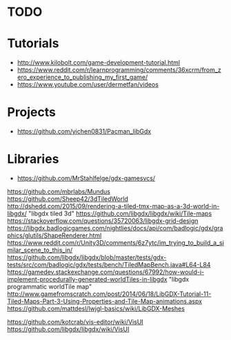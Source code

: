 # TODO

# Tutorials
* http://www.kilobolt.com/game-development-tutorial.html
* https://www.reddit.com/r/learnprogramming/comments/36xcrm/from_zero_experience_to_publishing_my_first_game/
* https://www.youtube.com/user/dermetfan/videos

# Projects
* https://github.com/yichen0831/Pacman_libGdx

# Libraries
* https://github.com/MrStahlfelge/gdx-gamesvcs/


https://github.com/mbrlabs/Mundus
https://github.com/Sheep42/3dTiledWorld
http://dshedd.com/2015/09/rendering-a-tiled-tmx-map-as-a-3d-world-in-libgdx/
"libgdx tiled 3d"
https://github.com/libgdx/libgdx/wiki/Tile-maps
https://stackoverflow.com/questions/35720063/libgdx-grid-design
https://libgdx.badlogicgames.com/nightlies/docs/api/com/badlogic/gdx/graphics/glutils/ShapeRenderer.html
https://www.reddit.com/r/Unity3D/comments/6z7ytc/im_trying_to_build_a_similar_scene_to_this_in/
https://github.com/libgdx/libgdx/blob/master/tests/gdx-tests/src/com/badlogic/gdx/tests/bench/TiledMapBench.java#L64-L84
https://gamedev.stackexchange.com/questions/67992/how-would-i-implement-procedurally-generated-worldTiles-in-libgdx
"libgdx programmatic worldTile map"
http://www.gamefromscratch.com/post/2014/06/18/LibGDX-Tutorial-11-Tiled-Maps-Part-3-Using-Properties-and-Tile-Map-animations.aspx
https://github.com/mattdesl/lwjgl-basics/wiki/LibGDX-Meshes

https://github.com/kotcrab/vis-editor/wiki/VisUI
https://github.com/libgdx/libgdx/wiki/VisUI

